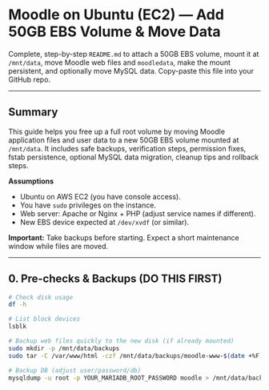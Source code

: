 # Moodle on Ubuntu (EC2) — Add 50GB EBS Volume & Move Data
Complete, step-by-step `README.md` to attach a 50GB EBS volume, mount it at `/mnt/data`, move Moodle web files and `moodledata`, make the mount persistent, and optionally move MySQL data. Copy-paste this file into your GitHub repo.

---

## Summary
This guide helps you free up a full root volume by moving Moodle application files and user data to a new 50GB EBS volume mounted at `/mnt/data`. It includes safe backups, verification steps, permission fixes, fstab persistence, optional MySQL data migration, cleanup tips and rollback steps.

**Assumptions**
- Ubuntu on AWS EC2 (you have console access).
- You have `sudo` privileges on the instance.
- Web server: Apache or Nginx + PHP (adjust service names if different).
- New EBS device expected at `/dev/xvdf` (or similar).

**Important:** Take backups before starting. Expect a short maintenance window while files are moved.

---

## 0. Pre-checks & Backups (DO THIS FIRST)
```bash
# Check disk usage
df -h

# List block devices
lsblk

# Backup web files quickly to the new disk (if already mounted)
sudo mkdir -p /mnt/data/backups
sudo tar -C /var/www/html -czf /mnt/data/backups/moodle-www-$(date +%F).tar.gz moodle

# Backup DB (adjust user/password/db)
mysqldump -u root -p YOUR_MARIADB_ROOT_PASSWORD moodle > /mnt/data/backups/moodle-db-$(date +%F).sql
